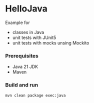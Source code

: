 # HelloJava

Example for
- classes in Java
- unit tests with JUnit5
- unit tests with mocks unsing Mockito

### Prerequisites
- Java 21 JDK
- Maven

### Build and run

```shell
mvn clean package exec:java
```
